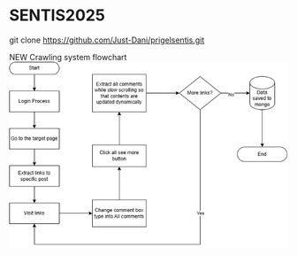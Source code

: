 ﻿# SENTIS2025
git clone https://github.com/Just-Dani/prigelsentis.git

NEW
Crawling system flowchart
![alt text](https://github.com/Just-Dani/prigelsentis/blob/main/facebookflowchart.png?raw=true)

